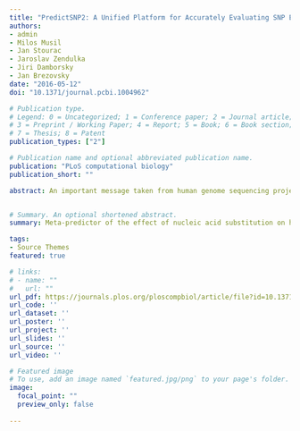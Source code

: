 ```yaml
---
title: "PredictSNP2: A Unified Platform for Accurately Evaluating SNP Effects by Exploiting the Different Characteristics of Variants in Distinct Genomic Regions"
authors:
- admin
- Milos Musil
- Jan Stourac
- Jaroslav Zendulka
- Jiri Damborsky 
- Jan Brezovsky
date: "2016-05-12"
doi: "10.1371/journal.pcbi.1004962"

# Publication type.
# Legend: 0 = Uncategorized; 1 = Conference paper; 2 = Journal article;
# 3 = Preprint / Working Paper; 4 = Report; 5 = Book; 6 = Book section;
# 7 = Thesis; 8 = Patent
publication_types: ["2"]

# Publication name and optional abbreviated publication name.
publication: "PLoS computational biology"
publication_short: ""

abstract: An important message taken from human genome sequencing projects is that the human population exhibits approximately 99.9% genetic similarity. Variations in the remaining parts of the genome determine our identity, trace our history and reveal our heritage. The precise delineation of phenotypically causal variants plays a key role in providing accurate personalized diagnosis, prognosis, and treatment of inherited diseases. Several computational methods for achieving such delineation have been reported recently. However, their ability to pinpoint potentially deleterious variants is limited by the fact that their mechanisms of prediction do not account for the existence of different categories of variants. Consequently, their output is biased towards the variant categories that are most strongly represented in the variant databases. Moreover, most such methods provide numeric scores but not binary predictions of the deleteriousness of variants or confidence scores that would be more easily understood by users. We have constructed three datasets covering different types of disease-related variants, which were divided across five categories, i.e., (i) regulatory, (ii) splicing, (iii) missense, (iv) synonymous, and (v) nonsense variants. These datasets were used to develop category-optimal decision thresholds and to evaluate six tools for variant prioritization, i.e.,  CADD, DANN, FATHMM, FitCons, FunSeq2 and GWAVA. This evaluation revealed some important advantages of the category-based approach. The results obtained with the five best-performing tools were then combined into a consensus score. Additional comparative analyses showed that in the case of missense variations, protein-based predictors perform better than DNA sequence-based predictors. A user-friendly web interface was developed that provides easy access to the five tools’ predictions, and their consensus scores, in a user-understandable format tailored to the specific features of different categories of variations. To enable comprehensive evaluation of variants, the predictions are complemented with annotations from eight databases. The web server is freely available to the community at [http://loschmidt.chemi.muni.cz/predictsnp2](http://loschmidt.chemi.muni.cz/predictsnp2).


# Summary. An optional shortened abstract.
summary: Meta-predictor of the effect of nucleic acid substitution on human health (rare diseases).

tags:
- Source Themes
featured: true

# links:
# - name: ""
#   url: ""
url_pdf: https://journals.plos.org/ploscompbiol/article/file?id=10.1371/journal.pcbi.1004962&type=printable
url_code: ''
url_dataset: ''
url_poster: ''
url_project: ''
url_slides: ''
url_source: ''
url_video: ''

# Featured image
# To use, add an image named `featured.jpg/png` to your page's folder. 
image:
  focal_point: ""
  preview_only: false
  
---
```

